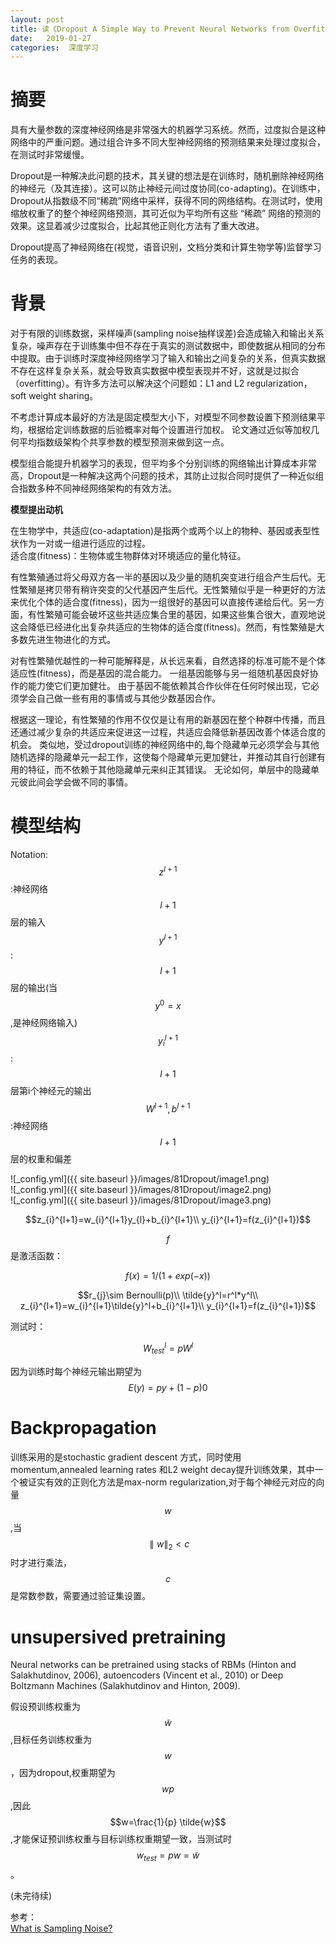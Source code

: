 ```yaml
---
layout: post
title: 读《Dropout A Simple Way to Prevent Neural Networks from Overfitting》
date:   2019-01-27
categories:  深度学习
---
```


# 摘要  

具有大量参数的深度神经网络是非常强大的机器学习系统。然而，过度拟合是这种网络中的严重问题。通过组合许多不同大型神经网络的预测结果来处理过度拟合，在测试时非常缓慢。   

Dropout是一种解决此问题的技术，其关键的想法是在训练时，随机删除神经网络的神经元（及其连接）。这可以防止神经元间过度协同(co-adapting)。在训练中，Dropout从指数级不同“稀疏”网络中采样，获得不同的网络结构。在测试时，使用缩放权重了的整个神经网络预测，其可近似为平均所有这些 “稀疏” 网络的预测的效果。这显着减少过度拟合，比起其他正则化方法有了重大改进。    

Dropout提高了神经网络在(视觉，语音识别，文档分类和计算生物学等)监督学习任务的表现。   

# 背景

对于有限的训练数据，采样噪声(sampling noise抽样误差)会造成输入和输出关系复杂，噪声存在于训练集中但不存在于真实的测试数据中，即使数据从相同的分布中提取。由于训练时深度神经网络学习了输入和输出之间复杂的关系，但真实数据不存在这样复杂关系，就会导致真实数据中模型表现并不好，这就是过拟合（overfitting）。有许多方法可以解决这个问题如：L1 and L2 regularization，soft weight sharing。   

不考虑计算成本最好的方法是固定模型大小下，对模型不同参数设置下预测结果平均，根据给定训练数据的后验概率对每个设置进行加权。 论文通过近似等加权几何平均指数级架构个共享参数的模型预测来做到这一点。    

模型组合能提升机器学习的表现，但平均多个分别训练的网络输出计算成本非常高，Dropout是一种解决这两个问题的技术，其防止过拟合同时提供了一种近似组合指数多种不同神经网络架构的有效方法。   

**模型提出动机**   

在生物学中，共适应(co-adaptation)是指两个或两个以上的物种、基因或表型性状作为一对或一组进行适应的过程。   
适合度(fitness)：生物体或生物群体对环境适应的量化特征。   

有性繁殖通过将父母双方各一半的基因以及少量的随机突变进行组合产生后代。无性繁殖是拷贝带有稍许突变的父代基因产生后代。无性繁殖似乎是一种更好的方法来优化个体的适合度(fitness)，因为一组很好的基因可以直接传递给后代。另一方面，有性繁殖可能会破坏这些共适应集合里的基因，如果这些集合很大，直观地说这会降低已经进化出复杂共适应的生物体的适合度(fitness)。然而，有性繁殖是大多数先进生物进化的方式。   

对有性繁殖优越性的一种可能解释是，从长远来看，自然选择的标准可能不是个体适应性(fitness)，而是基因的混合能力。 一组基因能够与另一组随机基因良好协作的能力使它们更加健壮。 由于基因不能依赖其合作伙伴在任何时候出现，它必须学会自己做一些有用的事情或与其他少数基因合作。 

根据这一理论，有性繁殖的作用不仅仅是让有用的新基因在整个种群中传播，而且还通过减少复杂的共适应来促进这一过程，共适应会降低新基因改善个体适合度的机会。 类似地，受过dropout训练的神经网络中的,每个隐藏单元必须学会与其他随机选择的隐藏单元一起工作，这使每个隐藏单元更加健壮，并推动其自行创建有用的特征，而不依赖于其他隐藏单元来纠正其错误。 无论如何，单层中的隐藏单元彼此间会学会做不同的事情。   


# 模型结构  

Notation:  
$$z^{l+1}$$:神经网络$$l+1$$层的输入   
$$y^{l+1}$$:$$l+1$$层的输出(当$$y^{0}=x$$,是神经网络输入)    
$$y_{i}^{l+1}$$:$$l+1$$层第i个神经元的输出  
$$W^{l+1},b^{l+1}$$:神经网络$$l+1$$层的权重和偏差     


![_config.yml]({{ site.baseurl }}/images/81Dropout/image1.png)  
![_config.yml]({{ site.baseurl }}/images/81Dropout/image2.png)   
![_config.yml]({{ site.baseurl }}/images/81Dropout/image3.png)  


$$z_{i}^{l+1}=w_{i}^{l+1}y_{l}+b_{i}^{l+1}\\
y_{i}^{l+1}=f(z_{i}^{l+1})$$ 

$$f$$是激活函数：  

$$f(x)=1/(1+exp(-x))$$ 

$$r_{j}\sim Bernoulli(p)\\
\tilde{y}^l=r^l*y^l\\
z_{i}^{l+1}=w_{i}^{l+1}\tilde{y}^l+b_{i}^{l+1}\\
y_{i}^{l+1}=f(z_{i}^{l+1})$$  

测试时：

$$W_{test}^l=pW^l$$  

因为训练时每个神经元输出期望为$$E(y)=py+(1-p)0$$

# Backpropagation  

训练采用的是stochastic gradient descent 方式，同时使用momentum,annealed learning rates 和L2 weight decay提升训练效果，其中一个被证实有效的正则化方法是max-norm regularization,对于每个神经元对应的向量$$w$$,当$$\parallel w \parallel_{2}<c$$时才进行乘法，$$c$$是常数参数，需要通过验证集设置。   

# unsupersived pretraining  

Neural networks can be pretrained using stacks of RBMs (Hinton and Salakhutdinov, 2006), autoencoders (Vincent et al., 2010) or Deep Boltzmann Machines (Salakhutdinov and Hinton, 2009).   

假设预训练权重为$$\tilde{w}$$,目标任务训练权重为$$w$$，因为dropout,权重期望为$$wp$$,因此$$w=\frac{1}{p} \tilde{w}$$,才能保证预训练权重与目标训练权重期望一致，当测试时$$w_{test}=pw=\tilde{w}$$。   

(未完待续)


















参考：  
[What is Sampling Noise?](http://economistjourney.blogspot.com/2018/06/what-is-sampling-noise.html)
